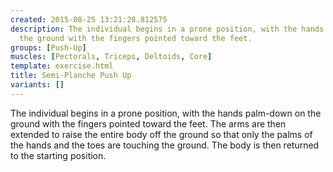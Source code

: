 ```yaml
---
created: 2015-08-25 13:21:28.812575
description: The individual begins in a prone position, with the hands palm-down on
  the ground with the fingers pointed toward the feet.
groups: [Push-Up]
muscles: [Pectorals, Triceps, Deltoids, Core]
template: exercise.html
title: Semi-Planche Push Up
variants: []
---
```

The individual begins in a prone position, with the hands palm-down on the ground with the fingers pointed toward the feet. The arms are then extended to raise the entire body off the ground so that only the palms of the hands and the toes are touching the ground. The body is then returned to the starting position.